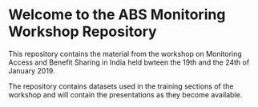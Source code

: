 # Welcome to the ABS Monitoring Workshop Repository

This repository contains the material from the workshop on Monitoring Access and Benefit Sharing in India held bwteen the 19th and the 24th of January 2019. 

The repository contains datasets used in the training sections of the workshop and will contain the presentations as they become available. 
